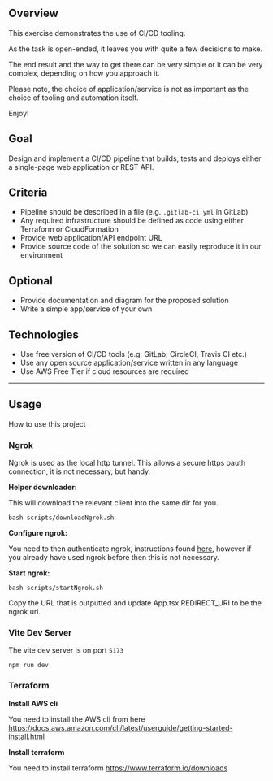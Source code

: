 ## Overview
This exercise demonstrates the use of CI/CD tooling.

As the task is open-ended, it leaves you with quite a few decisions to make.

The end result and the way to get there can be very simple or it can be very complex, depending on how you approach it.

Please note, the choice of application/service is not as important as the choice of tooling and automation itself.

Enjoy!

## Goal
Design and implement a CI/CD pipeline that builds, tests and deploys either a single-page web application or REST API.

## Criteria
* Pipeline should be described in a file (e.g. `.gitlab-ci.yml` in GitLab)
* Any required infrastructure should be defined as code using either Terraform or CloudFormation
* Provide web application/API endpoint URL
* Provide source code of the solution so we can easily reproduce it in our environment

## Optional
* Provide documentation and diagram for the proposed solution
* Write a simple app/service of your own

## Technologies
* Use free version of CI/CD tools (e.g. GitLab, CircleCI, Travis CI etc.)
* Use any open source application/service written in any language
* Use AWS Free Tier if cloud resources are required

---

## Usage

How to use this project

### Ngrok

Ngrok is used as the local http tunnel. This allows a secure https oauth connection, it is not necessary, but handy.

**Helper downloader:**

This will download the relevant client into the same dir for you.

```
bash scripts/downloadNgrok.sh
```

**Configure ngrok:**

You need to then authenticate ngrok, instructions found [here](https://dashboard.ngrok.com/get-started/setup), however if you already have used ngrok before then this is not necessary.

**Start ngrok:**

```
bash scripts/startNgrok.sh
```

Copy the URL that is outputted and update App.tsx REDIRECT_URI to be the ngrok uri.

### Vite Dev Server

The vite dev server is on port `5173`

```
npm run dev
```

### Terraform

**Install AWS cli**

You need to install the AWS cli from here https://docs.aws.amazon.com/cli/latest/userguide/getting-started-install.html

**Install terraform**

You need to install terraform https://www.terraform.io/downloads